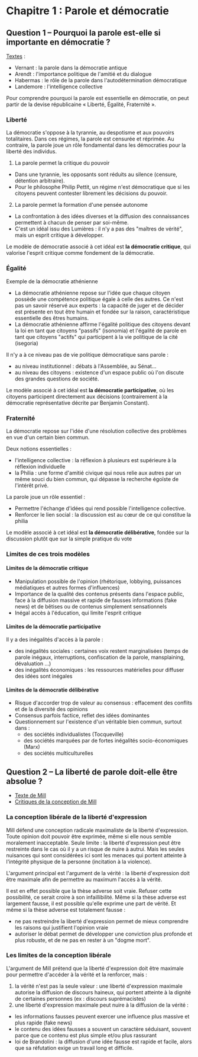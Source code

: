 # Chapitre 1 : Parole et démocratie

## Question 1 – Pourquoi la parole est-elle si importante en démocratie ?

[Textes](https://codimd.apps.education.fr/s/gW_m6s-EC) :
- Vernant : la parole dans la démocratie antique
- Arendt : l'importance politique de l'amitié et du dialogue
- Habermas : le rôle de la parole dans l'autodétermination démocratique
- Landemore : l'intelligence collective

Pour comprendre pourquoi la parole est essentielle en démocratie, on peut partir de la devise républicaine « Liberté, Égalité, Fraternité ».

### Liberté


La démocratie s'oppose à la tyrannie, au despotisme et aux pouvoirs totalitaires. Dans ces régimes, la parole est censurée et réprimée.
Au contraire, la parole joue un rôle fondamental dans les démocraties pour la liberté des individus.

1. La parole permet la critique du pouvoir

- Dans une tyrannie, les opposants sont réduits au silence (censure, détention arbitraire).
- Pour le philosophe Philip Pettit, un régime n'est démocratique que si les citoyens peuvent contester librement les décisions du pouvoir.

2. La parole permet la formation d'une pensée autonome

- La confrontation à des idées diverses et la diffusion des connaissances permettent à chacun de penser par soi-même.
- C'est un idéal issu des Lumières : il n'y a pas des "maîtres de vérité", mais un esprit critique à développer.


Le modèle de démocratie associé à cet idéal est **la démocratie critique**, qui valorise l'esprit critique comme fondement de la démocratie.


### Égalité


Exemple de la démocratie athénienne

- La démocratie athénienne repose sur l'idée que chaque citoyen possède une compétence politique égale à celle des autres. Ce n'est pas un savoir réservé aux experts : la capacité de juger et de décider est présente en tout être humain et fondée sur la raison, caractéristique essentielle des êtres humains.
- La démocratie athénienne affirme l'égalité politique des citoyens devant la loi en tant que citoyens "passifs" (isonomia) et l'égalité de parole en tant que citoyens "actifs" qui participent à la vie politique de la cité (isegoria)


Il n'y a à ce niveau pas de vie politique démocratique sans parole :
- au niveau institutionnel : débats à l'Assemblée, au Sénat…
- au niveau des citoyens : existence d'un espace public où l'on discute des grandes questions de société.


Le modèle associé à cet idéal est **la démocratie participative**, où les citoyens participent directement aux décisions (contrairement à la démocratie représentative décrite par Benjamin Constant).


### Fraternité

La démocratie repose sur l'idée d'une résolution collective des problèmes en vue d'un certain bien commun.

Deux notions essentielles :
- l'intelligence collective : la réflexion à plusieurs est supérieure à la réflexion individuelle
- la Philia : une forme d'amitié civique qui nous relie aux autres par un même souci du bien commun, qui dépasse la recherche égoïste de l'intérêt privé.


La parole joue un rôle essentiel :
- Permettre l'échange d'idées qui rend possible l'intelligence collective.
- Renforcer le lien social : la discussion est au cœur de ce qui constitue la philia


Le modèle associé à cet idéal est **la démocratie délibérative**, fondée sur la discussion plutôt que sur la simple pratique du vote

### Limites de ces trois modèles


#### Limites de la démocratie critique

- Manipulation possible de l'opinion (rhétorique, lobbying, puissances médiatiques et autres formes d'influences)
- Importance de la qualité des contenus présents dans l'espace public, face à la diffusion massive et rapide de fausses informations (fake news) et de bêtises ou de contenus simplement sensationnels
- Inégal accès à l'éducation, qui limite l'esprit critique


#### Limites de la démocratie participative

Il y a des inégalités d'accès à la parole :
- des inégalités sociales : certaines voix restent marginalisées (temps de parole inégaux, interruptions, confiscation de la parole, mansplaining, dévaluation …)
- des inégalités économiques : les ressources matérielles pour diffuser des idées sont inégales


#### Limites de la démocratie délibérative

- Risque d'accorder trop de valeur au consensus : effacement des conflits et de la diversité des opinions
- Consensus parfois factice, reflet des idées dominantes
- Questionnement sur l'existence d'un véritable bien commun, surtout dans :
	- des sociétés individualistes (Tocqueville)
	- des sociétés marquées par de fortes inégalités socio-économiques (Marx)
	- des sociétés multiculturelles


## Question 2 – La liberté de parole doit-elle être absolue ?

- [Texte de Mill](https://codimd.apps.education.fr/s/NMlmWLkAT)
- [Critiques de la conception de Mill](https://codimd.apps.education.fr/s/nCGYShgy9)

### La conception libérale de la liberté d'expression

Mill défend une conception radicale maximaliste de la liberté d'expression.
Toute opinion doit pouvoir être exprimée, même si elle nous semble moralement inacceptable.
Seule limite : la liberté d'expression peut être restreinte dans le cas où il y a un risque de nuire à autrui.
Mais les seules nuisances qui sont considérées ici sont les menaces qui portent atteinte à l'intégrité physique de la personne (incitation à la violence).

L'argument principal est l'argument de la vérité : la liberté d'expression doit être maximale afin de permettre au maximum l'accès à la vérité.

Il est en effet possible que la thèse adverse soit vraie. Refuser cette possibilité, ce serait croire à son infaillibilité.
Même si la thèse adverse est largement fausse, il est possible qu'elle exprime une part de vérité.
Et même si la thèse adverse est totalement fausse :
- ne pas restreindre la liberté d'expression permet de mieux comprendre les raisons qui justifient l'opinion vraie
- autoriser le débat permet de développer une conviction plus profonde et plus robuste, et de ne pas en rester à un "dogme mort".

### Les limites de la conception libérale

L'argument de Mill prétend que la liberté d'expression doit être maximale pour permettre d'accéder à la vérité et la renforcer, mais :
1. la vérité n'est pas la seule valeur : une liberté d'expression maximale autorise la diffusion de discours haineux, qui portent atteinte à la dignité de certaines personnes (ex : discours suprémacistes)
2. une liberté d'expression maximale peut nuire à la diffusion de la vérité :
- les informations fausses peuvent exercer une influence plus massive et plus rapide (fake news)
- le contenu des idées fausses a souvent un caractère séduisant, souvent parce que ce contenu est plus simple et/ou plus rassurant
- loi de Brandolini : la diffusion d'une idée fausse est rapide et facile, alors que sa réfutation exige un travail long et difficile.